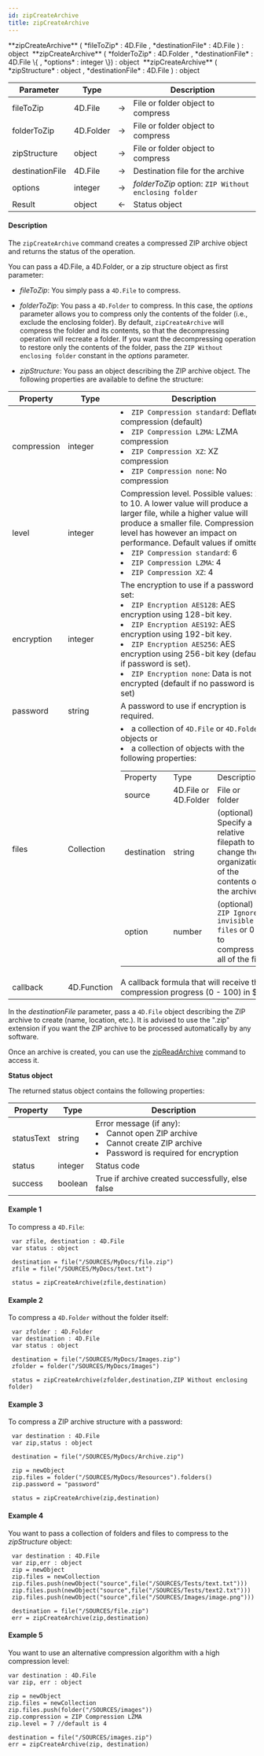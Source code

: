 ```yaml
---
id: zipCreateArchive
title: zipCreateArchive
---
```



<!-- REF #_command_.zipCreateArchive.Syntax -->**zipCreateArchive** ( *fileToZip* : 4D.File , *destinationFile* : 4D.File ) : object&nbsp; **zipCreateArchive** ( *folderToZip* : 4D.Folder , *destinationFile* : 4D.File \{ , *options* : integer \}) : object&nbsp; **zipCreateArchive** ( *zipStructure* : object , *destinationFile* : 4D.File ) : object<!-- END REF -->


<!-- REF #_command_.zipCreateArchive.Params -->
|Parameter|Type||Description|
|---------|--- |:---:|------|
|fileToZip|4D.File|&#8594;|File or folder object to compress|
|folderToZip|4D.Folder|&#8594;|File or folder object to compress|
|zipStructure|object|&#8594;|File or folder object to compress|
|destinationFile|4D.File|&#8594;|Destination file for the archive|
|options|integer|&#8594;|*folderToZip* option: `ZIP Without enclosing folder`|
|Result|object|&#8592;|Status object|
<!-- END REF -->

#### Description

The `zipCreateArchive` command <!-- REF #_command_.zipCreateArchive.Summary -->creates a compressed ZIP archive object and returns the status of the operation<!-- END REF -->.

You can pass a 4D.File, a 4D.Folder, or a zip structure object as first parameter:

- *fileToZip*: You simply pass a `4D.File` to compress.

- *folderToZip*: You pass a `4D.Folder` to compress. In this case, the *options* parameter allows you to compress only the contents of the folder (i.e., exclude the enclosing folder). By default, `zipCreateArchive` will compress the folder and its contents, so that the decompressing operation will recreate a folder. If you want the decompressing operation to restore only the contents of the folder, pass the `ZIP Without enclosing folder` constant in the *options* parameter.

- *zipStructure*: You pass an object describing the ZIP archive object. The following properties are available to define the structure:

|Property|Type|Description|
|---|---|---|
|compression|integer|<li>`ZIP Compression standard`: Deflate compression (default)</li><li>`ZIP Compression LZMA`: LZMA compression</li><li>`ZIP Compression XZ`: XZ compression</li><li>`ZIP Compression none`: No compression</li>|
|level|integer|Compression level. Possible values: 1 to 10. A lower value will produce a larger file, while a higher value will produce a smaller file. Compression level has however an impact on performance. Default values if omitted: <li>`ZIP Compression standard`: 6</li><li>`ZIP Compression LZMA`: 4</li><li>`ZIP Compression XZ`: 4</li>|
|encryption|integer|The encryption to use if a password is set:<li>`ZIP Encryption AES128`: AES encryption using 128-bit key.</li><li>`ZIP Encryption AES192`: AES encryption using 192-bit key.</li><li>`ZIP Encryption AES256`: AES encryption using 256-bit key (default if password is set).</li><li>`ZIP Encryption none`: Data is not encrypted (default if no password is set)</li>|
|password|string|A password to use if encryption is required.|
|files|Collection|<li>a collection of `4D.File` or `4D.Folder` objects or</li><li>a collection of objects with the following properties:</li><table><tr><td>Property</td><td>Type</td><td>Description</td></tr><tr><td>source</td><td>4D.File or 4D.Folder</td><td>File or folder</td></tr><tr><td>destination</td><td>string</td><td>(optional) - Specify a relative filepath to change the organization of the contents of the archive</td></tr><tr><td>option</td><td>number</td><td>(optional) - `ZIP Ignore invisible files` or 0 to compress all of the file</td></tr></table>|
|callback|4D.Function|A callback formula that will receive the compression progress (0 - 100) in $1.|

In the *destinationFile* parameter, pass a `4D.File` object describing the ZIP archive to create (name, location, etc.). It is advised to use the ".zip" extension if you want the ZIP archive to be processed automatically by any software.

Once an archive is created, you can use the [zipReadArchive](zipReadArchive.md) command to access it.

**Status object**

The returned status object contains the following properties:

|Property|Type|Description|
|---|---|---|
|statusText|string|Error message (if any):<li>Cannot open ZIP archive</li><li>Cannot create ZIP archive</li><li>Password is required for encryption</li>
|status|integer|Status code|
|success|boolean|True if archive created successfully, else false|

#### Example 1

To compress a `4D.File`:

```qs
 var zfile, destination : 4D.File
 var status : object

 destination = file("/SOURCES/MyDocs/file.zip")
 zfile = file("/SOURCES/MyDocs/text.txt")

 status = zipCreateArchive(zfile,destination)
```

#### Example 2

To compress a `4D.Folder` without the folder itself:

```qs
 var zfolder : 4D.Folder
 var destination : 4D.File
 var status : object

 destination = file("/SOURCES/MyDocs/Images.zip")
 zfolder = folder("/SOURCES/MyDocs/Images")

 status = zipCreateArchive(zfolder,destination,ZIP Without enclosing folder)
```

#### Example 3

To compress a ZIP archive structure with a password:

```qs
 var destination : 4D.File
 var zip,status : object

 destination = file("/SOURCES/MyDocs/Archive.zip")

 zip = newObject
 zip.files = folder("/SOURCES/MyDocs/Resources").folders()
 zip.password = "password"

 status = zipCreateArchive(zip,destination)

```

#### Example 4

You want to pass a collection of folders and files to compress to the *zipStructure* object:

```qs
 var destination : 4D.File
 var zip,err : object
 zip = newObject
 zip.files = newCollection
 zip.files.push(newObject("source",file("/SOURCES/Tests/text.txt")))
 zip.files.push(newObject("source",file("/SOURCES/Tests/text2.txt")))
 zip.files.push(newObject("source",file("/SOURCES/Images/image.png")))

 destination = file("/SOURCES/file.zip")
 err = zipCreateArchive(zip,destination)
```

#### Example 5

You want to use an alternative compression algorithm with a high compression level:

```qs
var destination : 4D.File
var zip, err : object

zip = newObject
zip.files = newCollection
zip.files.push(folder("/SOURCES/images"))
zip.compression = ZIP Compression LZMA
zip.level = 7 //default is 4

destination = file("/SOURCES/images.zip")
err = zipCreateArchive(zip, destination)
```
